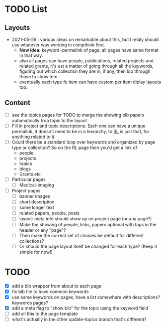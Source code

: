 # TODO List


## Layouts
- 2021-05-29 : various ideas on remarkable about this, but I relaly should use whatever was working in compthink first. 
    - **New idea:** keyword=permalink of page, all pages have same format in that way.
    - also all pages can have people, publications, related projects and related grants, it's ust a matter of going through all the keywords, figuring out which collection they are ni, if any, then lop through those to show tem
    - eventually each type fo item can have custom per item diplay layouts too.

## Content
- [ ] see the topics pages for TODO to merge the showing bib papers automatically froa  topic to the layout
- [ ] Fill in project and topic descriptions. Each one can have a unique permalink, it doesn't need to be in a hierarchy, to [RL](reinforcement-learning.md) is just that, for anything related to it.
- [ ] Could there be a standard loop over keywords and organized by page type or collection? So on the RL page then you'd get a link of 
  - people
  - projects
  - topics
  - blogs
  - Grants etc
- [ ] Particular pages
  - [ ] Medical-imaging
-  [ ] Project pages
	- [ ] banner images
	- [ ] short description
	- [ ] some longer text
	- [ ] related papers, people, posts
	- [ ] layout: meta info should show up on project page (or any page?)  
	- [ ] Make the showing of people, links, papers optional with tags in the header or any "page"?
	- [ ] Then make the correct set of choices be default for different collections?
	- [ ] Or should the page layout itself be changed for each type? (Keep it simple for now!)

# TODO

- [x] add a bib wrapper from about to each page
- [x] fix bib file to have common keywords
- [x] use same keywords on pages, have a list somewhere with descriptions? keywords pages?
- [x] add a meta flag to "show bib" for the topic using the keyword field
- [ ] add all this to the page template
- [ ] what's actually in the other update-topics branch that's different?
